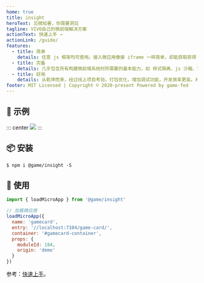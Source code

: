 ```yaml
---
home: true
title: insight
heroText: 见微知著，你需要洞见
tagline: VIVO自己的微前端解决方案
actionText: 快速上手 →
actionLink: /guide/
features:
  - title: 简单
    details: 任意 js 框架均可使用。接入微应用像接 iframe 一样简单，却能获取获得 SPA 的应用体验。
  - title: 完备
    details: 几乎包含所有构建微前端系统时所需要的基本能力，如 样式隔离、js 沙箱、预加载等。
  - title: 好用
    details: 从乾坤而来，经过线上项目考验。打包优化，增加调试功能，开发效率更高。补充更多api
footer: MIT Licensed | Copyright © 2020-present Powered by game-fed
---
```


## 📱 示例

::: center
![](./assets/demo.gif)
:::

## 📦 安装

```shell
$ npm i @game/insight -S
```

## 🔨 使用

```js
import { loadMicroApp } from '@game/insight'

// 加载微应用
loadMicroApp({
  name: 'gamecard',
  entry: '//localhost:7104/game-card/',
  container: '#gamecard-container',
  props: {
    moduleId: 184,
    origin: 'demo'
  }
})
```

参考：[快速上手](/guide/)。
